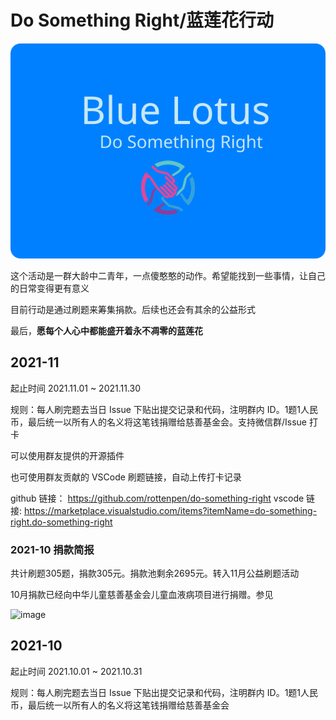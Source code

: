 # Do Something Right/蓝莲花行动

![logo](assets/logo.svg)

这个活动是一群大龄中二青年，一点傻憨憨的动作。希望能找到一些事情，让自己的日常变得更有意义

目前行动是通过刷题来筹集捐款。后续也还会有其余的公益形式

最后，**愿每个人心中都能盛开着永不凋零的蓝莲花**

## 2021-11

起止时间 2021.11.01 ~ 2021.11.30

规则：每人刷完题去当日 Issue 下贴出提交记录和代码，注明群内 ID。1题1人民币，最后统一以所有人的名义将这笔钱捐赠给慈善基金会。支持微信群/Issue 打卡

可以使用群友提供的开源插件

也可使用群友贡献的 VSCode 刷题链接，自动上传打卡记录

github 链接： https://github.com/rottenpen/do-something-right
vscode 链接: https://marketplace.visualstudio.com/items?itemName=do-something-right.do-something-right

### 2021-10 捐款简报

共计刷题305题，捐款305元。捐款池剩余2695元。转入11月公益刷题活动

10月捐款已经向中华儿童慈善基金会儿童血液病项目进行捐赠。参见

![image](https://user-images.githubusercontent.com/7054676/139711680-5f309384-b105-4a3a-8472-135bc3957e82.png)

## 2021-10

起止时间 2021.10.01 ~ 2021.10.31

规则：每人刷完题去当日 Issue 下贴出提交记录和代码，注明群内 ID。1题1人民币，最后统一以所有人的名义将这笔钱捐赠给慈善基金会

